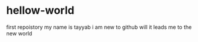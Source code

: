 # hellow-world
first repoistory 
my name is tayyab i am new to github will it leads me to the
new world
